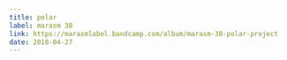 ```yaml
---
title: polar
label: marasm 38
link: https://marasmlabel.bandcamp.com/album/marasm-38-polar-project
date: 2018-04-27
---
```


